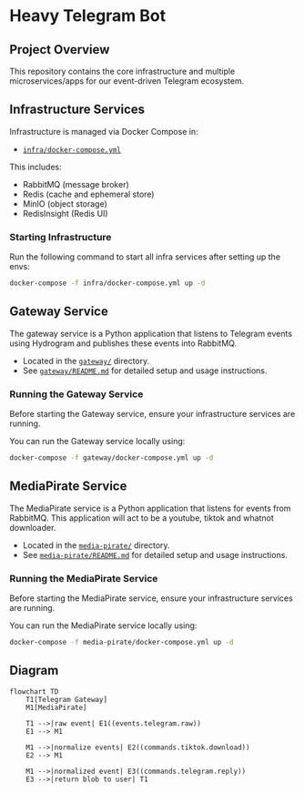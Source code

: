 # Heavy Telegram Bot

## Project Overview

This repository contains the core infrastructure and multiple microservices/apps for our event-driven Telegram ecosystem.

## Infrastructure Services

Infrastructure is managed via Docker Compose in:

- [`infra/docker-compose.yml`](./infra/docker-compose.infra.yml)

This includes:

- RabbitMQ (message broker)
- Redis (cache and ephemeral store)
- MinIO (object storage)
- RedisInsight (Redis UI)

### Starting Infrastructure

Run the following command to start all infra services after setting up the envs:

```bash
docker-compose -f infra/docker-compose.yml up -d
```

## Gateway Service

The gateway service is a Python application that listens to Telegram events using Hydrogram and publishes these events into RabbitMQ.

- Located in the [`gateway/`](./gateway) directory.
- See [`gateway/README.md`](./gateway/README.md) for detailed setup and usage instructions.

### Running the Gateway Service

Before starting the Gateway service, ensure your infrastructure services are running.

You can run the Gateway service locally using:

```bash
docker-compose -f gateway/docker-compose.yml up -d
```

## MediaPirate Service

The MediaPirate service is a Python application that listens for events from RabbitMQ. This application will act to be a youtube, tiktok and whatnot downloader.

- Located in the [`media-pirate/`](./media-pirate) directory.
- See [`media-pirate/README.md`](./media-pirate/README.md) for detailed setup and usage instructions.

### Running the MediaPirate Service

Before starting the MediaPirate service, ensure your infrastructure services are running.

You can run the MediaPirate service locally using:

```bash
docker-compose -f media-pirate/docker-compose.yml up -d
```

## Diagram

```mermaid
flowchart TD
    T1[Telegram Gateway]
    M1[MediaPirate]

    T1 -->|raw event| E1((events.telegram.raw))
    E1 --> M1

    M1 -->|normalize events| E2((commands.tiktok.download))
    E2 --> M1

    M1 -->|normalized event| E3((commands.telegram.reply))
    E3 -->|return blob to user| T1
```
